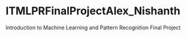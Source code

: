# ITMLPRFinalProjectAlex_Nishanth
Introduction to Machine Learning and Pattern Recognition Final Project
